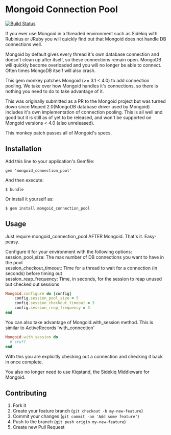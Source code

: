# Mongoid Connection Pool
[![Build Status](https://travis-ci.org/cpuguy83/mongoid_connection_pool.png?branch=master)](https://travis-ci.org/cpuguy83/mongoid_connection_pool)

If you ever use Mongoid in a threaded environment such as Sidekiq with Rubinius
or JRuby you will quickly find out that Mongoid does not handle DB connections
well.

Mongoid by default gives every thread it's own database connection and doesn't
clean up after itself, so these connections remain open.
MongoDB will quickly become overloaded and you will no longer be able to connect.
Often times MongoDB itself will also crash.

This gem monkey patches Mongoid (>= 3.1 < 4.0) to add connection pooling.
We take over how Mongoid handles it's connections, so there is nothing you need
to do to take advantage of it.

This was originally submitted as a PR to the Mongoid project but was turned down
since Moped 2.0(MongoDB database driver used by Mongoid) includes it's own
implementation of connection pooling.
This is all well and good but it is still as of yet to be released, and won't
be supported on Mongoid versions < 4.0 (also unreleased).

This monkey patch passes all of Mongoid's specs.

## Installation

Add this line to your application's Gemfile:

    gem 'mongoid_connection_pool'

And then execute:

    $ bundle

Or install it yourself as:

    $ gem install mongoid_connection_pool

## Usage

Just require mongoid_connection_pool AFTER Mongoid.  That's it.  Easy-peasy.

Configure it for your environment with the following options:<br />
session_pool_size: The max number of DB connections you want to have in the pool<br />
session_checkout_timeout: Time for a thread to wait for a connection (in seconds) before timing out<br />
session_reap_frequency: Time, in seconds, for the session to reap unused but checked out sessions
```ruby
Mongoid.configure do |config|
    config.session_pool_size = 5
    config.session_checkout_timeout = 3
    config.session_reap_frequency = 3
end
```

You can also take advantage of Mongoid.with_session method.
This is similar to ActiveRecords 'with_connection'

```ruby
Mongoid.with_session do
  # stuff
end
```
With this you are explicitly checking out a connection and checking it back in
once complete.

You also no longer need to use Kiqstand, the Sidekiq Middleware for Mongoid.

## Contributing

1. Fork it
2. Create your feature branch (`git checkout -b my-new-feature`)
3. Commit your changes (`git commit -am 'Add some feature'`)
4. Push to the branch (`git push origin my-new-feature`)
5. Create new Pull Request
